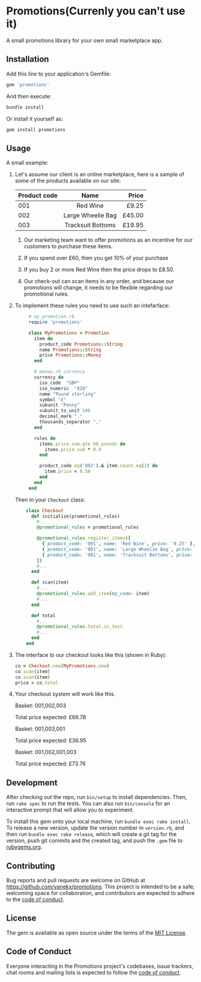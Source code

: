 # Promotions(Currenly you can't use it)

A small promotions library for your own small marketplace app.

## Installation

Add this line to your application's Gemfile:

```ruby
gem 'promotions'
```

And then execute:

```bash
bundle install
```

Or install it yourself as:

```bash
gem install promotions
```

## Usage

A small example:

1. Let's assume our client is an online marketplace, here is a sample of some of the products available on our site:

   | Product code | Name                    | Price          |
   | ------------- |:----------------------:| --------------:|
   | 001           | Red Wine               | £9.25          |
   | 002           | Large Wheelie Bag      | £45.00         |
   | 003           | Tracksuit Bottoms      | £19.95         |

   1. Our marketing team want to offer promotions as an incentive for our customers to purchase these items.

   2. If you spend over £60, then you get 10% of your purchase
   3. If you buy 2 or more Red Wine then the price drops to £8.50.
   4. Our check-out can scan items in any order, and because our promotions will change, it needs to be flexible regarding our promotional rules.

2. To implement these rules you need to use such an intefarface:

   ```ruby
        # my_promotion.rb
        require 'promotions'

        class MyPromotions < Promotion
          item do 
            product_code Promotions::String
            name Promotions::String
            price Promotions::Money
          end

          # money.rb currency
          currency do 
            iso_code  "GBP"
            iso_numeric  "826"
            name "Pound sterling"
            symbol "£"
            subunit "Penny"
            subunit_to_unit 100
            decimal_mark "."
            thousands_separator ","
          end

          rules do 
            items.price.sum.gte 60.pounds do
              items.price.sum * 0.9
            end

            product_code.eq('002').& item.count.eq(2) do
              item.price = 8.50
            end
          end
        end
    ```

    Then in your `Checkout` class:

    ```ruby
        class Checkout
          def initialize(promotional_rules)
            #...
            @promotional_rules = promotional_rules

            @promotional_rules.register_items([
              { product_code: '001', name: 'Red Wine', price: '9.25' },
              { product_code: '001', name: 'Large Wheelie Bag', price: '45.00' },
              { product_code: '001', name: 'Tracksuit Bottoms', price: '19.95' }
            ])
            #...
          end

          def scan(item)
            #...
            @promotional_rules.add_item(by_code: item)
            #...
          end

          def total
            #...
            @promotional_rules.total.in_text
            #...
          end
        end
    ```

3. The interface to our checkout looks like this (shown in Ruby):

    ```ruby
    co = Checkout.new(MyPromotions.new)
    co.scan(item)
    co.scan(item)
    price = co.total
    ```

4. Your checkout system will work like this.

   Basket: 001,002,003

   Total price expected: £66.78

   Basket: 001,003,001

   Total price expected: £36.95

   Basket: 001,002,001,003

   Total price expected: £73.76

## Development

After checking out the repo, run `bin/setup` to install dependencies. Then, run `rake spec` to run the tests. You can also run `bin/console` for an interactive prompt that will allow you to experiment.

To install this gem onto your local machine, run `bundle exec rake install`. To release a new version, update the version number in `version.rb`, and then run `bundle exec rake release`, which will create a git tag for the version, push git commits and the created tag, and push the `.gem` file to [rubygems.org](https://rubygems.org).

## Contributing

Bug reports and pull requests are welcome on GitHub at https://github.com/yanekx/promotions. This project is intended to be a safe, welcoming space for collaboration, and contributors are expected to adhere to the [code of conduct](https://github.com/yanekx/promotions/blob/master/CODE_OF_CONDUCT.md).

## License

The gem is available as open source under the terms of the [MIT License](https://opensource.org/licenses/MIT).

## Code of Conduct

Everyone interacting in the Promotions project's codebases, issue trackers, chat rooms and mailing lists is expected to follow the [code of conduct](https://github.com/yanekx/promotions/blob/master/CODE_OF_CONDUCT.md).
